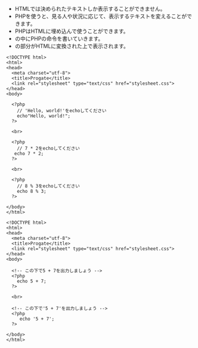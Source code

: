 - HTMLでは決められたテキストしか表示することができません。
- PHPを使うと、見る人や状況に応じて、表示するテキストを変えることができます。
- PHPはHTMLに埋め込んで使うことができます。
- <?php 〜 ?>の中にPHPの命令を書いていきます。
- <?php 〜 ?>の部分がHTMLに変換された上で表示されます。
```
<!DOCTYPE html>
<html>
<head>
  <meta charset="utf-8">
  <title>Progate</title>
  <link rel="stylesheet" type="text/css" href="stylesheet.css">
</head>
<body>

  <?php
    // 'Hello, world!'をechoしてください
    echo"Hello, world!";
  ?>
  
  <br>

  <?php
    // 7 * 2をechoしてください
   echo 7 * 2; 
  ?>

  <br>

  <?php
    // 8 % 3をechoしてください
    echo 8 % 3;
  ?>

</body>
</html>
```
```
<!DOCTYPE html>
<html>
<head>
  <meta charset="utf-8">
  <title>Progate</title>
  <link rel="stylesheet" type="text/css" href="stylesheet.css">
</head>
<body>

  <!-- この下で5 + 7を出力しましょう -->
  <?php
    echo 5 + 7;
  ?>

  <br>

  <!-- この下で'5 + 7'を出力しましょう -->
  <?php
     echo '5 + 7';
  ?>

</body>
</html>
```
